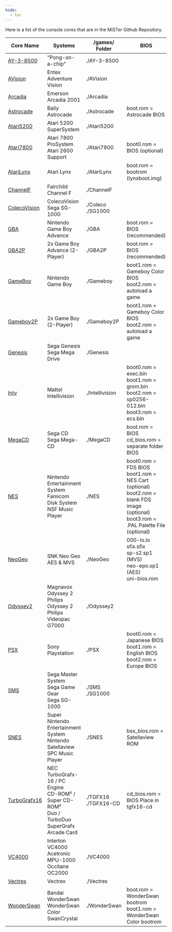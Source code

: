 ```yaml
---
hide:
  - toc
---
```


Here is a list of the console cores that are in the MiSTer Github Repository.

| Core Name                                                                     | Systems                                                                                                 | /games/ Folder          | BIOS                                                                                                                                          | SDRAM    |
| ----------------------------------------------------------------------------- | ------------------------------------------------------------------------------------------------------- | ----------------------- | --------------------------------------------------------------------------------------------------------------------------------------------- | -------- |
| [AY-3-8500](https://github.com/MiSTer-devel/AY-3-8500-MiSTer)                 | "Pong-on-a-chip"                                                                                        | ./AY-3-8500             |                                                                                                                                               |          |
| [AVision](https://github.com/MiSTer-devel/AdventureVision_MiSTer)             | Entex Adventure Vision                                                                                  | ./AVision               |                                                                                                                                               |          |
| [Arcadia](https://github.com/MiSTer-devel/Arcadia_MiSTer)                     | Emerson Arcadia 2001                                                                                    | ./Arcadia               |                                                                                                                                               |          |
| [Astrocade](https://github.com/MiSTer-devel/Astrocade_MiSTer)                 | Bally Astrocade                                                                                         | ./Astrocade             | boot.rom = Astrocade BIOS                                                                                                                     |          |
| [Atari5200](https://github.com/MiSTer-devel/Atari800_MiSTer)                  | Atari 5200 SuperSystem                                                                                  | ./Atari5200             |                                                                                                                                               |          |
| [Atari7800](https://github.com/MiSTer-devel/Atari7800_MiSTer)                 | Atari 7800 ProSystem<br>Atari 2600 Support                                                              | ./Atari7800             | boot0.rom = BIOS (optional)                                                                                                                   | ✔️       |
| [AtariLynx](https://github.com/MiSTer-devel/AtariLynx_MiSTer)                 | Atari Lynx                                                                                              | ./AtariLynx             | boot.rom = bootrom (lynxboot.img)                                                                                                             |          |
| [ChannelF](https://github.com/MiSTer-devel/ChannelF_MiSTer)                   | Fairchild Channel F                                                                                     | ./ChannelF              |                                                                                                                                               |          |
| [ColecoVision](https://github.com/MiSTer-devel/ColecoVision_MiSTer)           | ColecoVision<br>Sega SG-1000                                                                            | ./Coleco<br>./SG1000    |                                                                                                                                               | ✔️       |
| [GBA](https://github.com/MiSTer-devel/GBA_MiSTer)                             | Nintendo Game Boy Advance                                                                               | ./GBA                   | boot.rom = BIOS (recommended)                                                                                                                 | Optional |
| [GBA2P](https://github.com/MiSTer-devel/GBA_MiSTer/tree/GBA2P)                | 2x Game Boy Advance (2-Player)                                                                          | ./GBA2P                 | boot.rom = BIOS (recommended)                                                                                                                 | ✔️       |
| [GameBoy](https://github.com/MiSTer-devel/Gameboy_MiSTer)                     | Nintendo Game Boy                                                                                       | ./Gameboy               | boot1.rom = Gameboy Color BIOS<br>boot2.rom = autoload a game                                                                                 | ✔️       |
| [Gameboy2P](https://github.com/MiSTer-devel/Gameboy_MiSTer/tree/Gameboy2P)    | 2x Game Boy (2-Player)                                                                                  | ./Gameboy2P             | boot1.rom = Gameboy Color BIOS<br>boot2.rom = autoload a game                                                                                 | ✔️       |
| [Genesis](https://github.com/MiSTer-devel/Genesis_MiSTer)                     | Sega Genesis<br>Sega Mega Drive                                                                         | ./Genesis               |                                                                                                                                               | Optional |
| [Intv](https://github.com/MiSTer-devel/Intv_MiSTer)                           | Mattel Intellivision                                                                                    | ./Intellivision                  | boot0.rom = exec.bin<br>boot1.rom = grom.bin<br>boot2.rom = sp0256-012.bin<br>boot3.rom = ecs.bin                                    |          |
| [MegaCD](https://github.com/MiSTer-devel/MegaCD_MiSTer)                       | Sega CD<br>Sega Mega-CD                                                                                 | ./MegaCD                | boot.rom = BIOS<br>cd\_bios.rom = separate folder BIOS                                                                                        | ✔️       |
| [NES](https://github.com/MiSTer-devel/NES_MiSTer)                             | Nintendo Entertainment System<br>Famicom Disk System<br>NSF Music Player                                | ./NES                   | boot0.rom = FDS BIOS<br>boot1.rom = NES Cart (optional)<br>boot2.rom = blank FDS image (optional)<br>boot3.rom = .PAL Palette File (optional) | ✔️       |
| [NeoGeo](https://github.com/MiSTer-devel/NeoGeo_MiSTer)                       | SNK Neo Geo AES & MVS                                                                                   | ./NeoGeo                | 000-lo.lo<br>sfix.sfix<br>sp-s2.sp1 (MVS)<br>neo-epo.sp1 (AES)<br>uni-bios.rom                                                                | ✔️       |
| [Odyssey2](https://github.com/MiSTer-devel/Odyssey2_MiSTer)                   | Magnavox Odyssey 2<br>Philips Odyssey 2<br>Philips Videopac G7000                                       | ./Odyssey2              |                                                                                                                                               |          |
| [PSX](https://github.com/MiSTer-devel/PSX_MiSTer)                             | Sony Playstation                                                                                        | ./PSX                   | boot0.rom = Japanese BIOS<br>boot1.rom = English BIOS<br>boot2.rom = Europe BIOS                                                              | ✔️       |
| [SMS](https://github.com/MiSTer-devel/SMS_MiSTer)                             | Sega Master System<br>Sega Game Gear<br>Sega SG-1000                                                    | ./SMS<br>./SG1000       |                                                                                                                                               | ✔️       |
| [SNES](https://github.com/MiSTer-devel/SNES_MiSTer)                           | Super Nintendo Entertainment System<br>Nintendo Satellaview<br>SPC Music Player                         | ./SNES                  | bsx\_bios.rom = Satellaview ROM                                                                                                               | ✔️       |
| [TurboGrafx16](https://github.com/MiSTer-devel/TurboGrafx16_MiSTer)           | NEC TurboGrafx-16 / PC Engine<br>CD-ROM² / Super CD-ROM²<br>Duo / TurboDuo<br>SuperGrafx<br>Arcade Card | ./TGFX16<br>./TGFX16-CD | cd\_bios.rom = BIOS Place in tgfx16-cd                                                                                                        | Optional |
| [VC4000](https://github.com/MiSTer-devel/VC4000_MiSTer)                       | Interton VC4000<br>Acetronic MPU-1000<br>Occitane OC2000                                                | ./VC4000                |                                                                                                                                               |          |
| [Vectrex](https://github.com/MiSTer-devel/Vectrex_MiSTer)                     | Vectrex                                                                                                 | ./Vectrex               |                                                                                                                                               |          |
| [WonderSwan](https://github.com/MiSTer-devel/WonderSwan_MiSTer)               | Bandai WonderSwan<br>WonderSwan Color<br>SwanCrystal                                                    | ./WonderSwan            | boot.rom = WonderSwan bootrom<br>boot1.rom = WonderSwan Color bootrom                                                                         | ✔️       |
